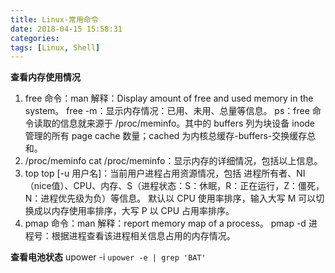 ```yaml
---
title: Linux-常用命令
date: 2018-04-15 15:58:31
categories:
tags: [Linux, Shell]
---
```

**查看内存使用情况**
1. free 命令：man 解释：Display amount of free and used memory in the system。
free -m：显示内存情况：已用、未用、总量等信息。
ps：free 命令读取的信息就来源于 /proc/meminfo。其中的 buffers 列为块设备 inode 管理的所有 page cache 数量；cached 为内核总缓存-buffers-交换缓存总和。
2. /proc/meminfo
cat /proc/meminfo：显示内存的详细情况，包括以上信息。
3. top
top [-u 用户名]：当前用户进程占用资源情况，包括 进程所有者、NI（nice值）、CPU、内存、S（进程状态：S：休眠，R：正在运行，Z：僵死，N：进程优先级为负）等信息。
默认以 CPU 使用率排序，输入大写 M 可以切换成以内存使用率排序，大写 P 以 CPU 占用率排序。
4. pmap 命令：man 解释：report memory map of a process。
pmap -d 进程号：根据进程查看该进程相关信息占用的内存情况。


**查看电池状态**
upower -i `upower -e | grep 'BAT'`